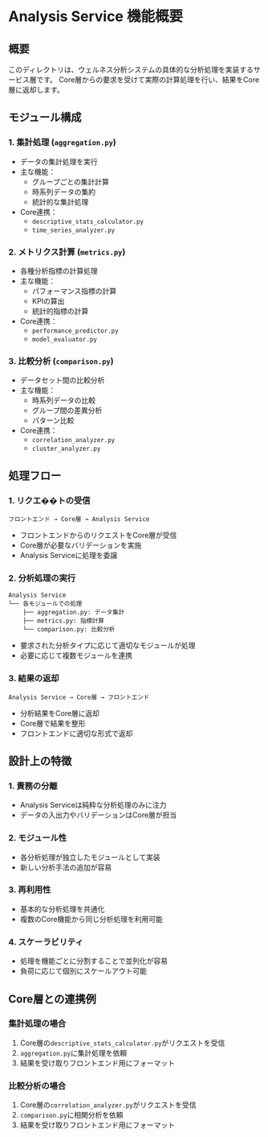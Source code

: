 # Analysis Service 機能概要

## 概要
このディレクトリは、ウェルネス分析システムの具体的な分析処理を実装するサービス層です。
Core層からの要求を受けて実際の計算処理を行い、結果をCore層に返却します。

## モジュール構成

### 1. 集計処理 (`aggregation.py`)
- データの集計処理を実行
- 主な機能：
  - グループごとの集計計算
  - 時系列データの集約
  - 統計的な集計処理
- Core連携：
  - `descriptive_stats_calculator.py`
  - `time_series_analyzer.py`

### 2. メトリクス計算 (`metrics.py`)
- 各種分析指標の計算処理
- 主な機能：
  - パフォーマンス指標の計算
  - KPIの算出
  - 統計的指標の計算
- Core連携：
  - `performance_predictor.py`
  - `model_evaluator.py`

### 3. 比較分析 (`comparison.py`)
- データセット間の比較分析
- 主な機能：
  - 時系列データの比較
  - グループ間の差異分析
  - パターン比較
- Core連携：
  - `correlation_analyzer.py`
  - `cluster_analyzer.py`

## 処理フロー

### 1. リクエ��トの受信
```
フロントエンド → Core層 → Analysis Service
```
- フロントエンドからのリクエストをCore層が受信
- Core層が必要なバリデーションを実施
- Analysis Serviceに処理を委譲

### 2. 分析処理の実行
```
Analysis Service
└── 各モジュールでの処理
    ├── aggregation.py: データ集計
    ├── metrics.py: 指標計算
    └── comparison.py: 比較分析
```
- 要求された分析タイプに応じて適切なモジュールが処理
- 必要に応じて複数モジュールを連携

### 3. 結果の返却
```
Analysis Service → Core層 → フロントエンド
```
- 分析結果をCore層に返却
- Core層で結果を整形
- フロントエンドに適切な形式で返却

## 設計上の特徴

### 1. 責務の分離
- Analysis Serviceは純粋な分析処理のみに注力
- データの入出力やバリデーションはCore層が担当

### 2. モジュール性
- 各分析処理が独立したモジュールとして実装
- 新しい分析手法の追加が容易

### 3. 再利用性
- 基本的な分析処理を共通化
- 複数のCore機能から同じ分析処理を利用可能

### 4. スケーラビリティ
- 処理を機能ごとに分割することで並列化が容易
- 負荷に応じて個別にスケールアウト可能

## Core層との連携例

### 集計処理の場合
1. Core層の`descriptive_stats_calculator.py`がリクエストを受信
2. `aggregation.py`に集計処理を依頼
3. 結果を受け取りフロントエンド用にフォーマット

### 比較分析の場合
1. Core層の`correlation_analyzer.py`がリクエストを受信
2. `comparison.py`に相関分析を依頼
3. 結果を受け取りフロントエンド用にフォーマット